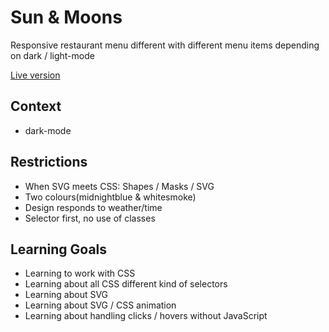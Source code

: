 # Sun & Moons

Responsive restaurant menu different with different menu items depending on dark / light-mode

[Live version](https://tnanhekhan.github.io/css-to-the-rescue-1920/)


## Context
- dark-mode

## Restrictions
- When SVG meets CSS: Shapes / Masks / SVG
- Two colours(midnightblue & whitesmoke)
- Design responds to weather/time
- Selector first, no use of classes

## Learning Goals
- Learning to work with CSS
- Learning about all CSS different kind of selectors 
- Learning about SVG
- Learning about SVG / CSS animation
- Learning about handling clicks / hovers without JavaScript

